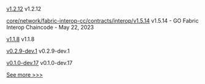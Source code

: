 
[v1.2.12](https://github.com/hyperledger/firefly-transaction-manager/releases/tag/v1.2.12) v1.2.12

[core/network/fabric-interop-cc/contracts/interop/v1.5.14](https://github.com/hyperledger-labs/weaver-dlt-interoperability/releases/tag/core/network/fabric-interop-cc/contracts/interop/v1.5.14) v1.5.14 - GO Fabric Interop Chaincode - May 22, 2023

[v1.1.8](https://github.com/hyperledger/firefly-signer/releases/tag/v1.1.8) v1.1.8

[v0.2.9-dev.1](https://github.com/hyperledger/aries-askar/releases/tag/v0.2.9-dev.1) v0.2.9-dev.1

[v0.1.0-dev.17](https://github.com/hyperledger/anoncreds-rs/releases/tag/v0.1.0-dev.17) v0.1.0-dev.17


[See more >>>](https://start-here.hyperledger.org/releases)

